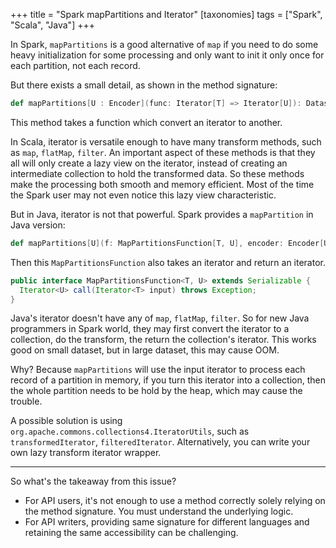 +++
title = "Spark mapPartitions and Iterator"
[taxonomies]
tags = ["Spark", "Scala", "Java"]
+++

In Spark, `mapPartitions` is a good alternative of `map` if you need to do some heavy initialization for some processing and only want to init it only once for each partition, not each record.

But there exists a small detail, as shown in the method signature:
```scala
def mapPartitions[U : Encoder](func: Iterator[T] => Iterator[U]): Dataset[U]
```
This method takes a function which convert an iterator to another.

In Scala, iterator is versatile enough to have many transform methods, such as `map`, `flatMap`, `filter`. 
An important aspect of these methods is that they all will only create a lazy view on the iterator, instead of creating an intermediate collection to hold the transformed data.
So these methods make the processing both smooth and memory efficient.
Most of the time the Spark user may not even notice this lazy view characteristic.

But in Java, iterator is not that powerful. Spark provides a `mapPartition` in Java version:
```Scala
def mapPartitions[U](f: MapPartitionsFunction[T, U], encoder: Encoder[U]): Dataset[U]
```
Then this `MapPartitionsFunction` also takes an iterator and return an iterator.
```Java
public interface MapPartitionsFunction<T, U> extends Serializable {
  Iterator<U> call(Iterator<T> input) throws Exception;
}
```
Java's iterator doesn't have any of `map`, `flatMap`, `filter`. So for new Java programmers in Spark world, they may first convert the iterator to a collection, do the transform, the return the collection's iterator.
This works good on small dataset, but in large dataset, this may cause OOM.

Why? Because `mapPartitions` will use the input iterator to process each record of a partition in memory, if you turn this iterator into a collection, then the whole partition needs to be hold by the heap, which may cause the trouble.

A possible solution is using `org.apache.commons.collections4.IteratorUtils`, such as `transformedIterator`, `filteredIterator`. Alternatively, you can write your own lazy transform iterator wrapper.

---
So what's the takeaway from this issue? 
- For API users, it's not enough to use a method correctly solely relying on the method signature. You must understand the underlying logic.
- For API writers, providing same signature for different languages and retaining the same accessibility can be challenging.